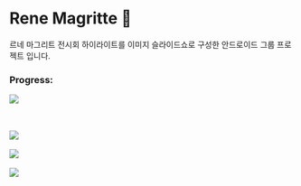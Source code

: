 # Rene Magritte 🎨
르네 마그리트 전시회 하이라이트를 이미지 슬라이드쇼로 구성한 안드로이드 그룹 프로젝트 입니다.

### Progress:
![](https://geps.dev/progress/80)

<br><br>
<img src="https://github.com/DevBinx/Project-Rene-Magritte-Android-App/assets/85083733/aaa608ac-4fdf-40c1-bfeb-b80c482a9673" />
<br><br>
<img src="https://github.com/DevBinx/Project-Rene-Magritte-Android-App/assets/85083733/b2e5b4f4-1da5-49a2-930d-4e9824b2a40f" />
<br><br>
<img src="https://github.com/DevBinx/Project-Rene-Magritte-Android-App/assets/85083733/4a44184f-0409-41de-9c94-057112e65c63" />
